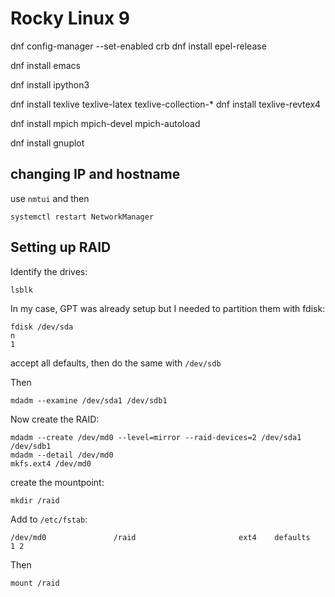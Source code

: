 # Rocky Linux 9

dnf config-manager --set-enabled crb
dnf install epel-release

dnf install emacs

dnf install ipython3

dnf install texlive texlive-latex texlive-collection-*
dnf install texlive-revtex4

dnf install mpich mpich-devel mpich-autoload

dnf install gnuplot


## changing IP and hostname

use `nmtui` and then

```
systemctl restart NetworkManager
```

## Setting up RAID

Identify the drives:

```
lsblk
```

In my case, GPT was already setup but I needed to partition them with fdisk:

```
fdisk /dev/sda
n
1
```
accept all defaults, then do the same with `/dev/sdb`

Then

```
mdadm --examine /dev/sda1 /dev/sdb1
```

Now create the RAID:

```
mdadm --create /dev/md0 --level=mirror --raid-devices=2 /dev/sda1 /dev/sdb1
mdadm --detail /dev/md0
mkfs.ext4 /dev/md0
```

create the mountpoint:

```
mkdir /raid
```

Add to `/etc/fstab`:
```
/dev/md0               /raid                       ext4    defaults        1 2
```

Then
```
mount /raid
```
